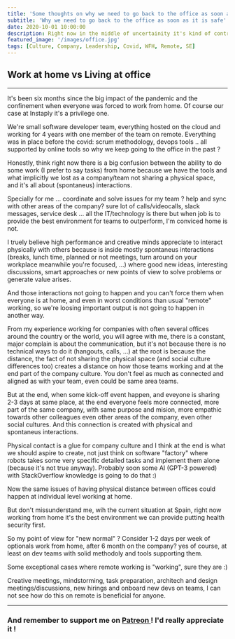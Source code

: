 ```yaml
---
title: 'Some thoughts on why we need to go back to the office as soon as it is safe'
subtitle: 'Why we need to go back to the office as soon as it is safe'
date: 2020-10-01 10:00:00
description: Right now in the middle of uncertainity it's kind of controversial topic. Let's write down some thoughts to review in the future with some perspective
featured_image: '/images/office.jpg'
tags: [Culture, Company, Leadership, Covid, WFH, Remote, SE]
---
```


## Work at home vs Living at office

---

It's been six months since the big impact of the pandemic and the confinement when everyone was forced to work from home. Of course our case at Instaply it's a privilege one.

We're small software developer team, everything hosted on the cloud and working for 4 years with one member of the team on remote. Everything was in place before the covid: scrum methodology, devops tools .. all supported by online tools so why we keep going to the office in the past ?

Honestly, think right now there is a big confusion between the ability to do some work (I prefer to say tasks) from home because we have the tools and what implicitly we lost as a company/team not sharing a physical space, and it's all about (spontaneus) interactions.

Specially for me ... coordinate and solve issues for my team ? help and sync with other areas of the company? sure lot of calls/videocalls, slack messages, service desk ... all the IT/technology is there but when job is to provide the best environment for teams to outperform, I'm conviced home is not.

I truely believe high performance and creative minds appreciate to interact physically with others because is inside mostly spontaneus interactions (breaks, lunch time, planned or not meetings, turn around on your workplace meanwhile you're focused, ...) where good new ideas, interesting discussions, smart approaches or new points of view to solve problems or generate value arises.

And those interactions not going to happen and you can't force them when everyone is at home, and even in worst conditions than usual "remote" working, so we're loosing important output is not going to happen in another way.

From my experience working for companies with often several offices around the country or the world, you will agree with me, there is a constant, major complain is about the communication, but it's not because there is no technical ways to do it (hangouts, calls, ...) at the root is because the distance, the fact of not sharing the physical space (and social culture differences too) creates a distance on how those teams working and at the end part of the company culture. You don't feel as much as connected and aligned as with your team, even could be same area teams.

But at the end, when some kick-off event happen, and eveyone is sharing 2-3 days at same place, at the end everyone feels more connected, more part of the same company, with same purpose and mision, more empathic towards other colleagues even other areas of the company, even other social cultures. And this connection is created with physical and spontaneus interactions.

Physical contact is a glue for company culture and I think at the end is what we should aspire to create, not just think on software "factory" where robots takes some very specific detailed tasks and implement them alone (because it's not true anyway). Probably soon some AI (GPT-3 powered) with StackOverflow knowledge is going to do that :)

Now the same issues of having physical distance between offices could happen at individual level working at home.

But don't missunderstand me, wih the current situation at Spain, right now working from home it's the best environment we can provide putting health security first.

So my point of view for "new normal" ? Consider 1-2 days per week of optionals work from home, after 6 month on the company? yes of course, at least on dev teams with solid methodoly and tools supporting them.

Some exceptional cases where remote working is "working", sure they are :)

Creative meetings, mindstorming, task preparation, architech and design meetings/discussions, new hirings and onboard new devs on teams, I can not see how do this on remote is beneficial for anyone.

---

### And remember to support me on <a href="https://www.patreon.com/gerardespona"> Patreon </a> ! I'd really appreciate it !

